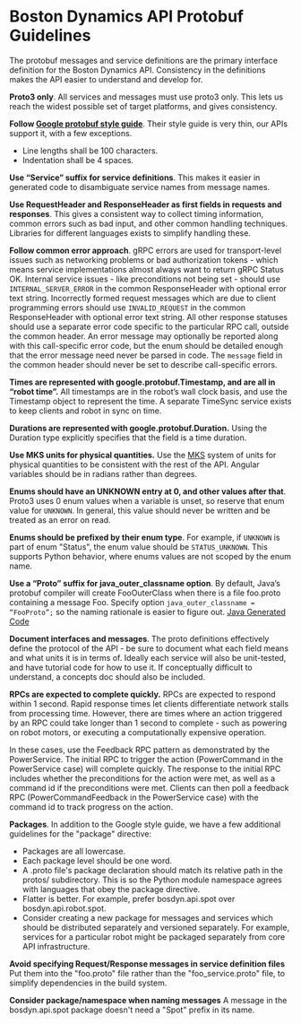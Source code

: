 <!--
Copyright (c) 2021 Boston Dynamics, Inc.  All rights reserved.

Downloading, reproducing, distributing or otherwise using the SDK Software
is subject to the terms and conditions of the Boston Dynamics Software
Development Kit License (20191101-BDSDK-SL).
-->

# Boston Dynamics API Protobuf Guidelines

The protobuf messages and service definitions are the primary interface definition for the Boston Dynamics API. Consistency in the definitions makes the API easier to understand and develop for.

**Proto3 only**. All services and messages must use proto3 only. This lets us reach the widest possible set of target platforms, and gives consistency.

**Follow [Google protobuf style guide](https://developers.google.com/protocol-buffers/docs/style)**. Their style guide is very thin, our APIs support it, with a few exceptions.

* Line lengths shall be 100 characters.
* Indentation shall be 4 spaces.

**Use “Service” suffix for service definitions**. This makes it easier in generated code to disambiguate service names from message names.

**Use RequestHeader and ResponseHeader as first fields in requests and responses**. This gives a consistent way to collect timing information, common errors such as bad input, and other common handling techniques. Libraries for different languages exists to simplify handling these.

**Follow common error approach**. gRPC errors are used for transport-level issues such as networking problems or bad authorization tokens - which means service implementations almost always want to return gRPC Status OK. Internal service issues - like preconditions not being set - should use `INTERNAL_SERVER_ERROR` in the common ResponseHeader with optional error text string. Incorrectly formed request messages which are due to client programming errors should use `INVALID_REQUEST` in the common ResponseHeader with optional error text string. All other response statuses should use a separate error code specific to the particular RPC call, outside the common header. An error message may optionally be reported along with this call-specific error code, but the enum should be detailed enough that the error message need never be parsed in code. The `message` field in the common header should never be set to describe call-specific errors.
 
**Times are represented with google.protobuf.Timestamp, and are all in “robot time”.** All timestamps are in the robot’s wall clock basis, and use the Timestamp object to represent the time. A separate TimeSync service exists to keep clients and robot in sync on time.

**Durations are represented with google.protobuf.Duration.** Using the Duration type explicitly specifies that the field is a time duration.

**Use MKS units for physical quantities.** Use the [MKS](http://scienceworld.wolfram.com/physics/MKS.html) system of units for physical quantities to be consistent with the rest of the API. Angular variables should be in radians rather than degrees.

**Enums should have an UNKNOWN entry at 0, and other values after that**. Proto3 uses 0 enum values when a variable is unset, so reserve that enum value for `UNKNOWN`. In general, this value should never be written and be treated as an error on read.

**Enums should be prefixed by their enum type**. For example, if `UNKNOWN` is part of enum "Status", the enum value should be `STATUS_UNKNOWN`. This supports Python behavior, where enums values are not scoped by the enum name.

**Use a “Proto” suffix for java_outer_classname option**. By default, Java’s protobuf compiler will create FooOuterClass when there is a file foo.proto containing a message Foo. Specify option `java_outer_classname = “FooProto”;` so the naming rationale is easier to figure out. [Java Generated Code](https://developers.google.com/protocol-buffers/docs/reference/java-generated#invocation)

**Document interfaces and messages**. The proto definitions effectively define the protocol of the API - be sure to document what each field means and what units it is in terms of. Ideally each service will also be unit-tested, and have tutorial code for how to use it. If conceptually difficult to understand, a concepts doc should also be included.

**RPCs are expected to complete quickly.** RPCs are expected to respond within 1 second. Rapid response times let clients differentiate network stalls from processing time. However, there are times where an action triggered by an RPC could take longer than 1 second to complete - such as powering on robot motors, or executing a computationally expensive operation.

In these cases, use the Feedback RPC pattern as demonstrated by the PowerService. The initial RPC to trigger the action (PowerCommand in the PowerService case) will complete quickly. The response to the initial RPC includes whether the preconditions for the action were met, as well as a command id if the preconditions were met. Clients can then poll a feedback RPC (PowerCommandFeedback in the PowerService case) with the command id to track progress on the action.

**Packages**. In addition to the Google style guide, we have a few additional guidelines for the "package" directive:

* Packages are all lowercase.
* Each package level should be one word.
* A .proto file's package declaration should match its relative path in the protos/ subdirectory. This is so the Python module namespace agrees with languages that obey the package directive.
* Flatter is better. For example, prefer bosdyn.api.spot over bosdyn.api.robot.spot.
* Consider creating a new package for messages and services which should be distributed separately and versioned separately. For example, services for a particular robot might be packaged separately from core API infrastructure.

**Avoid specifying Request/Response messages in service definition files** Put them into the "foo.proto" file rather than the "foo_service.proto" file, to simplify dependencies in the build system.

**Consider package/namespace when naming messages** A message in the bosdyn.api.spot package doesn't need a "Spot" prefix in its name.

